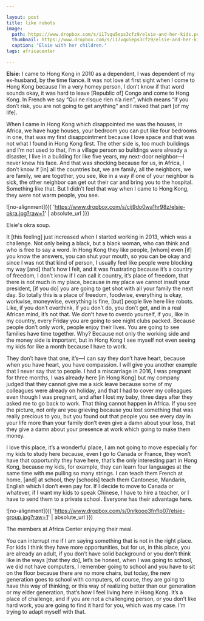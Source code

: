 ```yaml
---

layout: post
title: like robots
image:
  path: https://www.dropbox.com/s/i17vqu5eps3cfz9/elsie-and-her-kids.png?raw=1
  thumbnail: https://www.dropbox.com/s/i17vqu5eps3cfz9/elsie-and-her-kids.png?raw=1
  caption: "Elsie with her children."
tags: africacenter

---
```


**Elsie:** I came to Hong Kong in 2010 as a dependent, I was dependent of my ex-husband, by the time fiancé. It was not love at first sight when I come to Hong Kong because I’m a very homey person, I don’t know if that word sounds okay, it was hard to leave [Republic of] Congo and come to Hong Kong. In French we say “Qui ne risque rien n’a rien”, which means “if you don’t risk, you are not going to get anything” and I risked that part [of my life]. 

When I came in Hong Kong which disappointed me was the houses, in Africa, we have huge houses, your bedroom you can put like four bedrooms in one, that was my first disappointment because I love space and that was not what I found in Hong Kong first. The other side is, too much buildings and I’m not used to that, I’m a village person so buildings were already a disaster, I live in a building for like five years, my next-door neighbor—I never knew his face. And that was shocking because for us, in Africa, I don’t know if [in] all the countries but, we are family, all the neighbors, we are family, we are together, you see, like in a way if one of your neighbor is sick, the other neighbor can get out their car and bring you to the hospital. Something like that. But I didn’t feel that way when I came to Hong Kong, they were not warm people, you see. 

![no-alignment]({{ 'https://www.dropbox.com/s/cij9do0wa1hr98z/elsie-okra.jpg?raw=1' | absolute_url }})
  <figcaption>Elsie's okra soup.</figcaption>

It [this feeling] just increased when I started working in 2013, which was a challenge. Not only being a black, but a black woman, who can think and who is free to say a word. In Hong Kong they like people, [whom] even [if] you know the answers, you can shut your mouth, so you can be okay and since I was not that kind of person, I usually feel like people were blocking my way [and] that’s how I felt, and it was frustrating because it’s a country of freedom, I don’t know if I can call it country, it’s place of freedom, that there is not much in my place, because in my place we cannot insult your president, [if you do] you are going to get shot with all your family the next day. So totally this is a place of freedom, foodwise, everything is okay, workwise, moneywise, everything is fine, [but] people live here like robots. Like, if you don’t overthink, if you don’t do, you don’t get, and in a real African mind, it’s not that. We don’t have to overdo yourself, if you, like in my country, every Friday you are going to see night clubs packed. Because people don’t only work, people enjoy their lives. You are going to see families have time together. Why? Because not only the working side and the money side is important, but in Hong Kong I see myself not even seeing my kids for like a month because I have to work. 

They don’t have that one, it’s—I can say they don’t have heart, because when you have heart, you have compassion. I will give you another example that I never say that to people. I had a miscarriage in 2016, I was pregnant for three months, I was already here [in Hong Kong] but my company judged that they cannot give me a sick leave because some of my colleagues were already on holiday, and that I had to cover my colleagues even though I was pregnant, and after I lost my baby, three days after they asked me to go back to work. That thing cannot happen in Africa. If you see the picture, not only are you grieving because you lost something that was really precious to you, but you found out that people you see every day in your life more than your family don’t even give a damn about your loss, that they give a damn about your presence at work which going to make them money. 

I love this place, it’s a wonderful place, I am not going to move especially for my kids to study here because, even I go to Canada or France, they won’t have that opportunity they have here, that’s the only interesting part in Hong Kong, because my kids, for example, they can learn four languages at the same time with me pulling so many strings. I can teach them French at home, [and] at school, they [schools] teach them Cantonese, Mandarin, English which I don’t even pay for. If I decide to move to Canada or whatever, if I want my kids to speak Chinese, I have to hire a teacher, or I have to send them to a private school. Everyone has their advantage here. 

![no-alignment]({{ 'https://www.dropbox.com/s/0nrkooo3fnflp07/elsie-group.jpg?raw=1' | absolute_url }})
  <figcaption>The members at Africa Center enjoying their meal.</figcaption>

You can interrupt me if I am saying something that is not in the right place. For kids I think they have more opportunities, but for us, in this place, you are already an adult, if you don’t have solid background or you don’t think like in the ways [that they do], let’s be honest, when I was going to school, we did not have computers, I remember going to school and you have to sit on the floor because there are no more chairs, but today, the new generation goes to school with computers, of course, they are going to have this way of thinking, or this way of realizing better than our generation or my elder generation, that’s how I feel living here in Hong Kong. It’s a place of challenge, and if you are not a challenging person, or you don’t like hard work, you are going to find it hard for you, which was my case. I’m trying to adapt myself with that.


